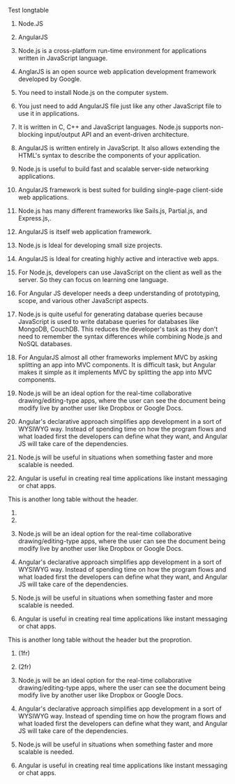 Test longtable


1) Node.JS
2) AngularJS

1) Node.js is a cross-platform run-time environment for applications
  written in JavaScript language.
2) AnglarJS is an open source web application development framework
  developed by Google.

1) You need to install Node.js on the computer system.
2) You just need to add AngularJS file just like any other JavaScript
  file to use it in applications.

1) It is written in C, C++ and JavaScript languages. Node.js supports
  non-blocking input/output API and an event-driven architecture.
2) AngularJS is written entirely in JavaScript. It also allows
  extending the HTML's syntax to describe the components of your
  application.

1) Node.js is useful to build fast and scalable server-side networking
  applications.
2) AngularJS framework is best suited for building single-page
  client-side web applications.

1) Node.js has many different frameworks like Sails.js, Partial.js, and
  Express.js,.
2) AngularJS is itself web application framework.

1) Node.js is Ideal for developing small size projects.
2) AngularJS is Ideal for creating highly active and interactive web
  apps.

1) For Node.js, developers can use JavaScript on the client as well as
  the server. So they can focus on learning one language.
2) For Angular JS developer needs a deep understanding of prototyping,
  scope, and various other JavaScript aspects.

1) Node.js is quite useful for generating database queries because
  JavaScript is used to write database queries for databases like
  MongoDB, CouchDB. This reduces the developer's task as they don't
  need to remember the syntax differences while combining Node.js and
  NoSQL databases.
2) For AngularJS almost all other frameworks implement MVC by asking
  splitting an app into MVC components. It is difficult task, but
  Angular makes it simple as it implements MVC by splitting the app
  into MVC components.

1) Node.js will be an ideal option for the real-time collaborative
  drawing/editing-type apps, where the user can see the document being
  modify live by another user like Dropbox or Google Docs.
2) Angular's declarative approach simplifies app development in a sort
  of WYSIWYG way. Instead of spending time on how the program flows
  and what loaded first the developers can define what they want, and
  Angular JS will take care of the dependencies.

1) Node.js will be useful in situations when something faster and more
  scalable is needed.
2) Angular is useful in creating real time applications like instant
  messaging or chat apps.


This is another long table without the header.

1) 
2) 

1) Node.js will be an ideal option for the real-time collaborative
  drawing/editing-type apps, where the user can see the document being
  modify live by another user like Dropbox or Google Docs.
2) Angular's declarative approach simplifies app development in a sort
  of WYSIWYG way. Instead of spending time on how the program flows
  and what loaded first the developers can define what they want, and
  Angular JS will take care of the dependencies.

1) Node.js will be useful in situations when something faster and more
  scalable is needed.
2) Angular is useful in creating real time applications like instant
  messaging or chat apps.

This is another long table without the header but the 
proprotion.

1) (1fr)
2) (2fr)

1) Node.js will be an ideal option for the real-time collaborative
  drawing/editing-type apps, where the user can see the document being
  modify live by another user like Dropbox or Google Docs.
2) Angular's declarative approach simplifies app development in a sort
  of WYSIWYG way. Instead of spending time on how the program flows
  and what loaded first the developers can define what they want, and
  Angular JS will take care of the dependencies.

1) Node.js will be useful in situations when something faster and more
  scalable is needed.
2) Angular is useful in creating real time applications like instant
  messaging or chat apps.

